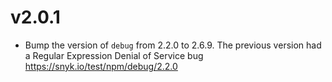 <a name="v2.0.1"></a>
# v2.0.1
- Bump the version of `debug` from 2.2.0 to 2.6.9.  The previous version had a Regular Expression Denial of Service bug https://snyk.io/test/npm/debug/2.2.0
